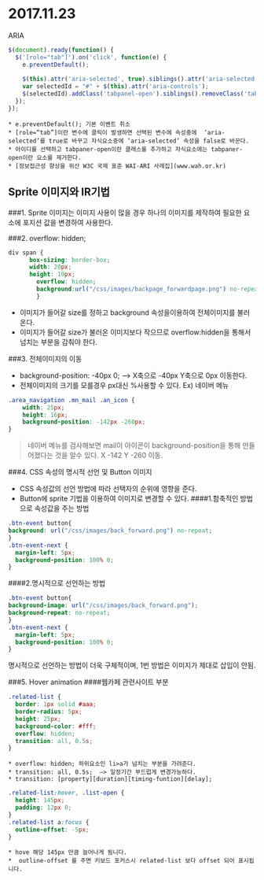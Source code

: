 # 2017.11.23
ARIA 

```js
$(document).ready(function() {
  $('[role="tab"]').on('click', function(e) {
    e.preventDefault();
		
    $(this).attr('aria-selected', true).siblings().attr('aria-selected', false);
    var selectedId = "#" + $(this).attr('aria-controls');
    $(selectedId).addClass('tabpanel-open').siblings().removeClass('tabpanel-open');
  });
});	
```

	* e.preventDefault(); 기본 이벤트 취소
	* [role=“tab”]이란 변수에 클릭이 발생하면 선택된 변수에 속성중에  ‘aria-selected’를 true로 바꾸고 자식요소중에 ‘aria-selected’ 속성을 false로 바꾼다.
	* 아이디를 선택하고 tabpaner-open이란 클래스를 추가하고 자식요소에는 tabpaner-open이란 요소를 제거한다.
	* [정보접근성 향상을 위산 W3C 국제 표준 WAI-ARI 사례집](www.wah.or.kr)

## Sprite 이미지와 IR기법
###1. Sprite 이미지는 이미지 사용이 많을 경우 하나의 이미지를 제작하여 필요한 요소에 포지션 값을 변경하여 사용한다.

###2. overflow: hidden;
```css	
div span {
      box-sizing: border-box;
      width: 20px;
      height: 19px;
		overflow: hidden;
		background:url("/css/images/backpage_forwardpage.png") no-repeat;
		}
```

* 이미지가 들어갈 size를 정하고 background 속성을이용하여 전체이미지를 불러온다.
* 이미지가 들어갈 size가 불러온 이미지보다 작으므로 overflow:hidden을 통해서 넘치는 부분을 감춰야 한다.

###3. 전체이미지의 이동
* background-position: -40px 0; —> X축으로 -40px Y축으로 0px 이동한다.
* 전체이미지의 크기를 모를경우 px대신 %사용할 수 있다.
Ex) 네이버 메뉴
```css
.area_navigation .mn_mail .an_icon {
    width: 25px;
    height: 16px;
    background-position: -142px -260px;
}  
```
> 네이버 메뉴를 검사해보면 mail이 아이콘이 background-position을 통해 만들어졌다는 것을 알수 있다. X -142 Y -260 이동.  

###4. CSS 속성의 명시적 선언 및 Button 이미지
* CSS 속성값의 선언 방법에 따라 선택자의 순위에 영향을 준다.
* Button에 sprite 기법을 이용하여 이미지로 변경할 수 있다.
####1.함축적인 방법으로 속성값을 주는 방법
```css
.btn-event button{
background: url("/css/images/back_forward.png") no-repeat;
}
.btn-event-next {
  margin-left: 5px;
  background-position: 100% 0;
}
```

####2.명시적으로 선언하는 방법
```css
.btn-event button{
background-image: url("/css/images/back_forward.png");
background-repeat: no-repeat;
}
.btn-event-next {
  margin-left: 5px;
  background-position: 100% 0;
}
```
 명시적으로 선언하는 방법이 더욱 구체적이며, 1번 방법은 이미지가 제대로 삽입이 안됨.



###5. Hover animation
####웹카페 관련사이트 부분
```css
.related-list {
  border: 1px solid #aaa;
  border-radius: 5px;
  height: 25px;
  background-color: #fff;
  overflow: hidden;
  transition: all, 0.5s;
}
```

	* overflow: hidden; 하위요소인 li>a가 넘치는 부분을 가려준다.
	* transition: all, 0.5s;  —> 일정기간 부드럽게 변경가능하다.
	* transition: [property][duration][timing-funtion][delay];
```css
.related-list:hover, .list-open {
  height: 145px;
  padding: 12px 0;
}
.related-list a:focus {
  outline-offset: -5px;
} 
```
	* hove 해당 145px 만큼 늘어나게 됨니다.
	*  outline-offset 를 주면 키보드 포커스시 related-list 보다 offset 되어 표시됩니다.



	










